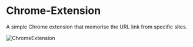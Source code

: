 # Chrome-Extension
A simple Chrome extension that memorise the URL link from specific sites.

![ChromeExtension](https://user-images.githubusercontent.com/92268035/224698566-ae0fe2a3-3f70-4634-a7a0-b2d812a669a4.png)
